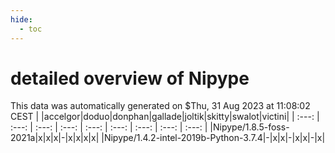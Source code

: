 ```yaml
---
hide:
  - toc
---
```


detailed overview of Nipype
===========================


This data was automatically generated on $Thu, 31 Aug 2023 at 11:08:02 CEST
| |accelgor|doduo|donphan|gallade|joltik|skitty|swalot|victini|
| :---: | :---: | :---: | :---: | :---: | :---: | :---: | :---: | :---: |
|Nipype/1.8.5-foss-2021a|x|x|x|-|x|x|x|x|
|Nipype/1.4.2-intel-2019b-Python-3.7.4|-|x|x|-|x|x|-|x|
